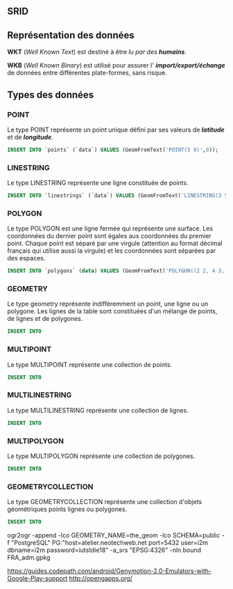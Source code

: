 ## SRID

## Représentation des données

<p style="margin-bottom: 0cm;"><b>WKT</b> (<i>Well Known Text</i>)  est destiné à être <i>lu par des </i><i><b>humains</b></i>.</p>

<p><b>WKB</b> (<i>Well Known Binary</i>) est utilisé pour assurer l' <i><b>import/export/échange</b></i> de données entre différentes plate-formes, sans risque.</p>

## Types des données

### POINT

Le type POINT représente un point unique défini par ses valeurs de ***latitude*** et de ***longitude***.

```sql
INSERT INTO `points` (`data`) VALUES (GeomFromText('POINT(5 9)',0));
```

### LINESTRING

Le type LINESTRING représente une ligne constituée de points.

```sql
INSERT INTO `linestrings` (`data`) VALUES (GeomFromText('LINESTRING(3 5,6 7,8 2,12 1)',0));
```

### POLYGON

Le type POLYGON est une ligne fermée qui représente une surface. Les coordonnées du dernier point sont égales aux coordonnées du premier point. Chaque point est séparé par une virgule (attention au format décimal français qui utilise aussi la virgule) et les coordonnées sont séparées par des espaces.

```sql
INSERT INTO `polygons` (data) VALUES (GeomFromText('POLYGON((2 2, 4 3, 5 7, 3 8, 1 9, 2 2))',0))
```


### GEOMETRY

Le type geometry représente indifféremment un point, une ligne ou un polygone. Les lignes de la table sont constituées d'un mélange de points, de lignes et de polygones.

```sql
INSERT INTO
```


### MULTIPOINT

Le type MULTIPOINT représente une collection de points.

```sql
INSERT INTO
```

### MULTILINESTRING

Le type MULTILINESTRING représente une collection de lignes.

```sql
INSERT INTO
```


### MULTIPOLYGON

Le type MULTIPOLYGON représente une collection de polygones.

```sql
INSERT INTO
```

### GEOMETRYCOLLECTION

Le type GEOMETRYCOLLECTION représente une collection d'objets géométriques points lignes ou polygones.

```sql
INSERT INTO
```

ogr2ogr -append -lco GEOMETRY_NAME=the_geom -lco SCHEMA=public -f "PostgreSQL" PG:"host=atelier.neotechweb.net port=5432 user=i2m dbname=i2m password=iutstdie18" -a_srs "EPSG:4326" -nln bound FRA_adm.gpkg

https://guides.codepath.com/android/Genymotion-2.0-Emulators-with-Google-Play-support
http://opengapps.org/
